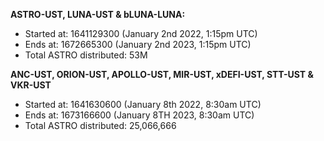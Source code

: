 **ASTRO-UST, LUNA-UST & bLUNA-LUNA:**
- Started at: 1641129300 (January 2nd 2022, 1:15pm UTC)
- Ends at: 1672665300 (January 2nd 2023, 1:15pm UTC)
- Total ASTRO distributed: 53M

**ANC-UST, ORION-UST, APOLLO-UST, MIR-UST, xDEFI-UST, STT-UST & VKR-UST**
- Started at: 1641630600 (January 8th 2022, 8:30am UTC)
- Ends at: 1673166600 (January 8TH 2023, 8:30am UTC)
- Total ASTRO distributed: 25,066,666
